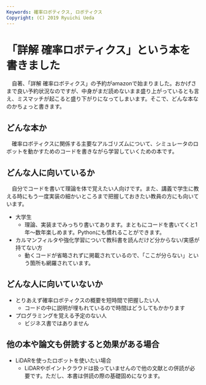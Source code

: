 ```yaml
---
Keywords: 確率ロボティクス, ロボティクス
Copyright: (C) 2019 Ryuichi Ueda
---
```


# 「詳解 確率ロボティクス」という本を書きました

　自著、「詳解 確率ロボティクス」の予約がamazonで始まりました。おかげさまで良い予約状況なのですが、中身がまだ読めないまま盛り上がっているとも言え、ミスマッチが起こると盛り下がりになってしまいます。そこで、どんな本なのかちょっと書きます。

## どんな本か

　確率ロボティクスに関係する主要なアルゴリズムについて、シミュレータのロボットを動かすためのコードを書きながら学習していくための本です。

## どんな人に向いているか

　自分でコードを書いて理論を体で覚えたい人向けです。また、講義で学生に教える時にもう一度実装の細かいところまで把握しておきたい教員の方にも向いています。

* 大学生
    * 理論、実装までみっちり書いてあります。まともにコードを書いてくと1年〜数年楽しめます。Pythonにも慣れることができます。
* カルマンフィルタや強化学習について教科書を読んだけど分からない/実感が持てない方
    * 動くコードが省略されずに掲載されているので、「ここが分らない」という箇所も網羅されています。

## どんな人に向いていないか

* とりあえず確率ロボティクスの概要を短時間で把握したい人
    * コードの中に説明が埋もれているので時間はどうしてもかかります
* プログラミングを覚える予定のない人
    * ビジネス書ではありません

## 他の本や論文も併読すると効果がある場合

* LiDARを使ったロボットを使いたい場合
    * LiDARやポイントクラウドは扱っていませんので他の文献との併読が必要です。ただし、本書は併読の際の基礎固めになります。

